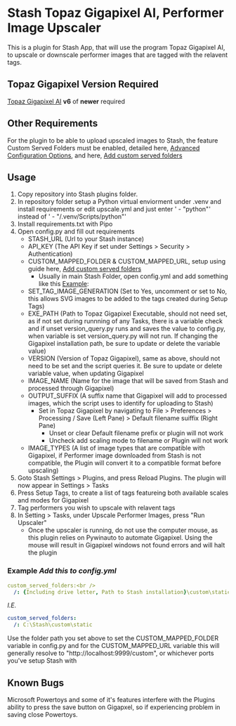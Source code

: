 # Stash Topaz Gigapixel AI, Performer Image Upscaler

This is a plugin for Stash App, that will use the program Topaz Gigapixel AI, to upscale or downscale performer images that are tagged with the relavent tags.

## Topaz Gigapixel Version Required

[Topaz Gigapixel AI](https://www.topazlabs.com/gigapixel-ai) **v6** of **newer** required

## Other Requirements

For the plugin to be able to upload upscaled images to Stash, the feature Custom Served Folders must be enabled, detailed here, [Advanced Configuration Options](https://github.com/stashapp/stash/wiki/Advanced-Configuration-Options), and here, [Add custom served folders](https://github.com/stashapp/stash/pull/620)

## Usage

1. Copy repository into Stash plugins folder.
2. In repository folder setup a Python virtual enviorment under .venv and install requirements or edit upscale.yml and just enter ' - "python"' instead of ' - "/.venv/Scripts/python"'
3. Install requirements.txt with Pipo
4. Open config.py and fill out requirements
    * STASH_URL (Url to your Stash instance)
    * API_KEY (The API Key if set under Settings > Security > Authentication)
    * CUSTOM_MAPPED_FOLDER & CUSTOM_MAPPED_URL, setup using guide here, [Add custom served folders](https://github.com/stashapp/stash/pull/620)
        * Usually in main Stash Folder, open config.yml and add something like this <a href="#example">Example</a>:
    * SET_TAG_IMAGE_GENERATION (Set to Yes, uncomment or set to No, this allows SVG images to be added to the tags created during Setup Tags)
    * EXE_PATH (Path to Topaz Gigapixel Executable, should not need set, as if not set during runnning of any Tasks, there is a variable check and if unset version_query.py runs and saves the value to config.py, when variable is set version_query.py will not run. If changing the Gigapixel installation path, be sure to update or delete the variable value)
    * VERSION (Version of Topaz Gigapixel), same as above, should not need to be set and the script queries it. Be sure to update or delete variable value, when updating Gigapixel
    * IMAGE_NAME (Name for the image that will be saved from Stash and processed through Gigapixel)
    * OUTPUT_SUFFIX (A suffix name that Gigapixel will add to processed images, which the script uses to identify for uploading to Stash)
        * Set in Topaz Gigapixel by navigating to File > Preferences > Processing / Save (Left Pane) > Default filename suiffix (Right Pane)
            * Unset or clear Default filename prefix or plugin will not work
            * Uncheck add scaling mode to filename or Plugin will not work
    * IMAGE_TYPES (A list of image types that are compatible with Gigapixel, if Performer image downloaded from Stash is not compatible, the Plugin will convert it to a compatible format before upscaling)
5. Goto Stash Settings > Plugins, and press Reload Plugins. The plugin will now appear in Settings > Tasks
6. Press Setup Tags, to create a list of tags featureing both available scales and modes for Gigapixel
7. Tag performers you wish to upscale with relavent tags
8. In Setting > Tasks, under Upscale Performer Images, press "Run Upscaler"
    * Once the upscaler is running, do not use the computer mouse, as this plugin relies on Pywinauto to automate Gigapixel. Using the mouse will result in Gigapixel windows not found errors and will halt the plugin

### Example *Add this to config.yml*

```yaml
custom_served_folders:<br />
  /: {Including drive letter, Path to Stash installation}\custom\static<br />
```

*I.E.*

```yaml
custom_served_folders:
  /: C:\Stash\custom\static
```

Use the folder path you set above to set the CUSTOM_MAPPED_FOLDER variable in config.py and for the CUSTOM_MAPPED_URL variable this will generally resolve to "http://localhost:9999/custom", or whichever ports you've setup Stash with

## Known Bugs

Microsoft Powertoys and some of it's features interfere with the Plugins ability to press the save button on Gigapxel, so if experiencing problem in saving close Powertoys.
